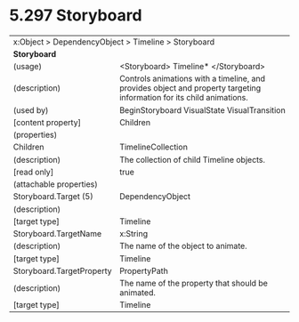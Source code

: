 <html dir="LTR" xmlns:mshelp="http://msdn.microsoft.com/mshelp" xmlns:ddue="http://ddue.schemas.microsoft.com/authoring/2003/5" xmlns:xlink="http://www.w3.org/1999/xlink" xmlns:tool="http://www.microsoft.com/tooltip">

<body>
 <input type="hidden" id="userDataCache" class="userDataStyle">
 <input type="hidden" id="hiddenScrollOffset">
 <img id="dropDownImage" style="display:none; height:0; width:0;" src="../local/drpdown.gif">
 <img id="dropDownHoverImage" style="display:none; height:0; width:0;" src="../local/drpdown_orange.gif">
 <img id="collapseImage" style="display:none; height:0; width:0;" src="../local/collapse.gif">
 <img id="expandImage" style="display:none; height:0; width:0;" src="../local/exp.gif">
 <img id="collapseAllImage" style="display:none; height:0; width:0;" src="../local/collall.gif">
 <img id="expandAllImage" style="display:none; height:0; width:0;" src="../local/expall.gif">
 <img id="copyImage" style="display:none; height:0; width:0;" src="../local/copycode.gif">
 <img id="copyHoverImage" style="display:none; height:0; width:0;" src="../local/copycodeHighlight.gif">
 <div id="header"><h1 class="heading">5.297 Storyboard</h1></div>

 <div id="mainSection">
 <div id="mainBody">
 <div id="allHistory" class="saveHistory" onsave="saveAll()" onload="loadAll()"></div>
 <p xmlns:wsd="http://wsdev.schemas.microsoft.com/authoring/2008/2" xmlns:msxsl="urn:schemas-microsoft-com:xslt" xmlns:script="urn:script" xmlns:build="urn:build">
 </p>
 <div id="sectionSection0" class="section" name="collapseableSection">
 <content xmlns="http://ddue.schemas.microsoft.com/authoring/2003/5" xmlns:wsd="http://wsdev.schemas.microsoft.com/authoring/2008/2" xmlns:msxsl="urn:schemas-microsoft-com:xslt" xmlns:script="urn:script" xmlns:build="urn:build">
 </content>
 </div>
 <div id="sectionSection1" class="section" name="collapseableSection">
 <content xmlns="http://ddue.schemas.microsoft.com/authoring/2003/5" xmlns:wsd="http://wsdev.schemas.microsoft.com/authoring/2008/2" xmlns:msxsl="urn:schemas-microsoft-com:xslt" xmlns:script="urn:script" xmlns:build="urn:build">
 <table class="ProtocolAuthoredTable" xmlns="">
 <tr><td colspan="2">
<mshelp:link keywords="55aacd72-e114-4aa1-b774-3f7ded5e1f7d" tabindex="0">x:Object</mshelp:link> &gt; <mshelp:link keywords="c4d521a5-4c74-448c-997c-0e9e9c99e9b7" tabindex="0">DependencyObject</mshelp:link> &gt; <mshelp:link keywords="f1ecf4e2-96e2-477f-935b-fc78e22b2454" tabindex="0">Timeline</mshelp:link> &gt; <mshelp:link keywords="4c544160-1068-49e9-baef-d706387f23a0" tabindex="0">Storyboard</mshelp:link> </td>
 </tr>
 <tr><td colspan="2">
 <b>Storyboard</b> </td>
 </tr>
 <tr><td><div class="indent0">(usage)</div></td>
 <td>&lt;Storyboard&gt; <mshelp:link keywords="f1ecf4e2-96e2-477f-935b-fc78e22b2454" tabindex="0">Timeline</mshelp:link>* &lt;/Storyboard&gt;</td>
 </tr>
 <tr><td><div class="indent0">(description)</div></td>
 <td>Controls animations with a timeline, and provides object and property targeting information for its child animations.</td>
 </tr>
 <tr><td><div class="indent0">(used by)</div></td>
 <td><mshelp:link keywords="70099279-a3f5-4fe6-b0aa-240085c2e3dc" tabindex="0">BeginStoryboard</mshelp:link> <mshelp:link keywords="6ecdf2b5-b2e2-43f5-9d96-f1d515f6c5de" tabindex="0">VisualState</mshelp:link> <mshelp:link keywords="0cd131c0-1978-482d-976e-bcc4edde2bba" tabindex="0">VisualTransition</mshelp:link></td>
 </tr>
 <tr><td><div class="indent0">[content property]</div></td>
 <td><mshelp:link keywords="4c544160-1068-49e9-baef-d706387f23a0" tabindex="0">Children</mshelp:link></td>
 </tr>
 <tr><td><div class="indent0">(properties)</div></td>
 <td></td>
 </tr>
 <tr><td><div class="indent2">Children</div></td>
 <td><mshelp:link keywords="ecd0b2dd-5827-4cc9-a3db-f039e2b63fab" tabindex="0">TimelineCollection</mshelp:link></td>
 </tr>
 <tr><td><div class="indent4">(description)</div></td>
 <td>The collection of child Timeline objects.</td>
 </tr>
 <tr><td><div class="indent4">[read only]</div></td>
 <td>true</td>
 </tr>
 <tr><td><div class="indent0">(attachable properties)</div></td>
 <td></td>
 </tr>
 <tr><td><div class="indent2">Storyboard.Target (5)</div></td>
 <td><mshelp:link keywords="c4d521a5-4c74-448c-997c-0e9e9c99e9b7" tabindex="0">DependencyObject</mshelp:link></td>
 </tr>
 <tr><td><div class="indent4">(description)</div></td>
 <td></td>
 </tr>
 <tr><td><div class="indent4">[target type]</div></td>
 <td><mshelp:link keywords="f1ecf4e2-96e2-477f-935b-fc78e22b2454" tabindex="0">Timeline</mshelp:link></td>
 </tr>
 <tr><td><div class="indent2">Storyboard.TargetName</div></td>
 <td><mshelp:link keywords="30ea7178-ce7a-4906-8301-73d527dfd30d" tabindex="0">x:String</mshelp:link></td>
 </tr>
 <tr><td><div class="indent4">(description)</div></td>
 <td>The name of the object to animate.</td>
 </tr>
 <tr><td><div class="indent4">[target type]</div></td>
 <td><mshelp:link keywords="f1ecf4e2-96e2-477f-935b-fc78e22b2454" tabindex="0">Timeline</mshelp:link></td>
 </tr>
 <tr><td><div class="indent2">Storyboard.TargetProperty</div></td>
 <td><mshelp:link keywords="6d719e1b-427e-4b79-93c2-d4a86fa2dfe6" tabindex="0">PropertyPath</mshelp:link></td>
 </tr>
 <tr><td><div class="indent4">(description)</div></td>
 <td>The name of the property that should be animated.</td>
 </tr>
 <tr><td><div class="indent4">[target type]</div></td>
 <td><mshelp:link keywords="f1ecf4e2-96e2-477f-935b-fc78e22b2454" tabindex="0">Timeline</mshelp:link></td>
 </tr>
</table>
 </content>
 </div>
 <!--[if gte IE 5]>
 <tool:tip element="languageFilterToolTip" avoidmouse="false"/>
 <![endif]-->
 </div>
 <a name="feedback"></a><span></span>
 </div>
</body></html>
